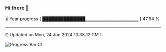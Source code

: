 ### Hi there 👋

⏳ Year progress { ██████████████▁▁▁▁▁▁▁▁▁▁▁▁▁▁▁▁ } 47.94 %

---

⏰ Updated on Mon, 24 Jun 2024 10:38:12 GMT

![Progress Bar CI](https://github.com/IshwaranRudhara/GIT-ACTION/workflows/Progress%20Bar%20CI/badge.svg)
